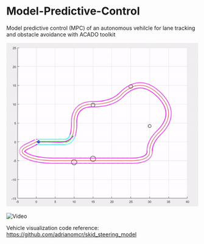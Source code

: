 # Model-Predictive-Control
Model predictive control (MPC) of an autonomous vehilcle for lane tracking and obstacle avoidance with ACADO toolkit

![Video](ver1.gif)


![Video](ver2.gif)

Vehicle visualization code reference: https://github.com/adrianomcr/skid_steering_model
